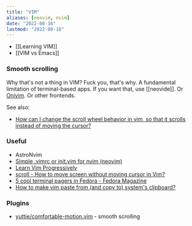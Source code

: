 ```yaml
---
title: "VIM"
aliases: [neovim, nvim]
date: "2022-08-16"
lastmod: "2022-08-16"
---
```


- [[Learning VIM]]
- [[VIM vs Emacs]]

### Smooth scrolling
Why that's not a thing in VIM? Fuck you, that's why. A fundamental limitation of terminal-based apps. If you want that, use [[neovide]]. Or [Onivim](https://v2.onivim.io/). Or other frontends.

See also:
- [How can I change the scroll wheel behavior in vim, so that it scrolls instead of moving the cursor?](https://superuser.com/questions/351972/)

### Useful
- AstroNvim
- [Simple .vimrc or init.vim for nvim (neovim)](https://gist.github.com/mendeza/e0c4fbb5592ad52f5eca77ed5873a46b)
- [Learn Vim Progressively](https://yannesposito.com/Scratch/en/blog/Learn-Vim-Progressively/)
- [scroll - How to move screen without moving cursor in Vim?](https://stackoverflow.com/questions/3458689)
- [5 cool terminal pagers in Fedora - Fedora Magazine](https://fedoramagazine.org/5-cool-terminal-pagers-in-fedora/)
- [How to make vim paste from (and copy to) system's clipboard?](https://stackoverflow.com/questions/11489428)

### Plugins
- [yuttie/comfortable-motion.vim](https://github.com/yuttie/comfortable-motion.vim) - smooth scrolling
